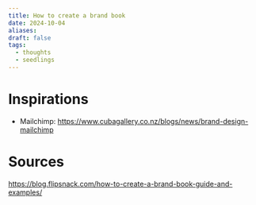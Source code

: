 ```yaml
---
title: How to create a brand book
date: 2024-10-04
aliases: 
draft: false
tags:
  - thoughts
  - seedlings
---
```

# Inspirations

- Mailchimp: https://www.cubagallery.co.nz/blogs/news/brand-design-mailchimp
# Sources

https://blog.flipsnack.com/how-to-create-a-brand-book-guide-and-examples/